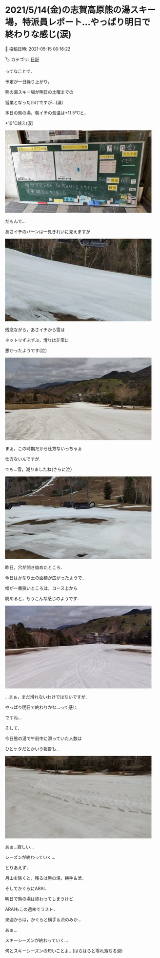 # 2021/5/14(金)の志賀高原熊の湯スキー場，特派員レポート…やっぱり明日で終わりな感じ(涙)

📅 投稿日時: 2021-05-15 00:16:22

🏷️ カテゴリ: [日記](cc4b5682fb7b8b144980957a978653fb0.md)

ってなことで．


予定が一日繰り上がり，


熊の湯スキー場が明日の土曜までの


営業となったわけですが…(涙）





本日の熊の湯，朝イチの気温は+11.5℃と，


+10℃越え(涙）




![8dd3dcfbe4a96376975515b50abaa23c.jpg](images/8dd3dcfbe4a96376975515b50abaa23c.jpg)







だもんで…


あさイチのバーンは一見きれいに見えますが




![98c7a45e6c3846580c3942cd73bb75c2.jpg](images/98c7a45e6c3846580c3942cd73bb75c2.jpg)




残念ながら，あさイチから雪は


ネットリずぶずぶ，滑りは非常に


悪かったようです(泣）




![008a53bfb760e2a4a2b06969f2603e9e.jpg](images/008a53bfb760e2a4a2b06969f2603e9e.jpg)




まぁ，この時期だから仕方ないっちゃぁ


仕方ないんですが．


でも…雪，減りましたね(さらに泣）




![80e1c941da22a662892c0929e4c38320.jpg](images/80e1c941da22a662892c0929e4c38320.jpg)




昨日，穴が開き始めたところ．


今日はかなり土の面積が広がったようで…


幅が一番狭いところは，コース上から


眺めると，もうこんな感じのようです．




![a7e7daa40134a59e8624e26e678d79e6.jpg](images/a7e7daa40134a59e8624e26e678d79e6.jpg)




…まぁ，まだ滑れないわけではないですが．


やっぱり明日で終わりかな…って感じ


ですね…


そして．


今日熊の湯で午前中に滑っていた人数は


ひとケタだとかいう報告も…




![c891cc6c9fa404ddbbda19ed351c3a13.jpg](images/c891cc6c9fa404ddbbda19ed351c3a13.jpg)







あぁ…寂しい…


シーズンが終わっていく…





とりあえず．


月山を除くと，残るは熊の湯，横手＆渋，


そしてかぐらにARAI．


明日で熊の湯は終わってしまうけど．


ARAIもこの週末でラスト．





来週からは，かぐらと横手＆渋のみか…


あぁ…


スキーシーズンが終わっていく…


何とスキーシーズンの短いことよ…(はらはらと零れ落ちる涙)
